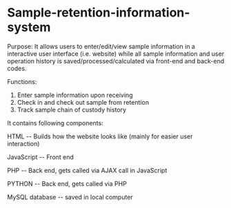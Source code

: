 # Sample-retention-information-system
Purpose: It allows users to enter/edit/view sample information in a interactive user interface (i.e. website) while all sample information and user operation history is saved/processed/calculated via front-end and back-end codes.

Functions:
1) Enter sample information upon receiving
2) Check in and check out sample from retention
3) Track sample chain of custody history

It contains following components:

HTML -- Builds how the website looks like (mainly for easier user interaction)

JavaScript -- Front end

PHP -- Back end, gets called via AJAX call in JavaScript

PYTHON -- Back end, gets called via PHP

MySQL database -- saved in local computer
